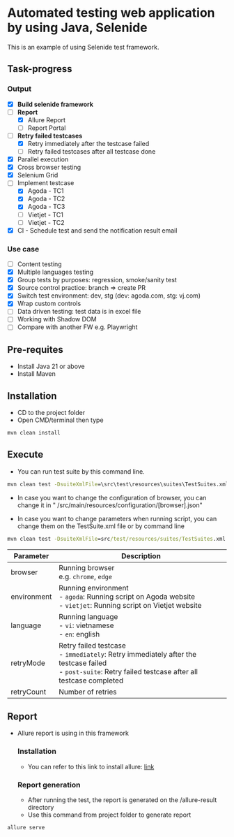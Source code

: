 # Automated testing web application by using Java, Selenide

This is an example of using Selenide test framework.

## Task-progress

### Output

- [x] **Build selenide framework**
- [ ] **Report**
    - [x] Allure Report
    - [ ] Report Portal
- [ ] **Retry failed testcases**
    - [x] Retry immediately after the testcase failed
    - [ ] Retry failed testcases after all testcase done
- [x] Parallel execution
- [x] Cross browser testing
- [x] Selenium Grid
- [ ] Implement testcase
    - [x] Agoda - TC1
    - [x] Agoda - TC2
    - [x] Agoda - TC3
    - [ ] Vietjet - TC1
    - [ ] Vietjet - TC2
- [x] CI - Schedule test and send the notification result email

### Use case

- [ ] Content testing
- [x] Multiple languages testing
- [x] Group tests by purposes: regression, smoke/sanity test
- [x] Source control practice: branch => create PR
- [x] Switch test environment: dev, stg (dev: agoda.com, stg: vj.com)
- [x] Wrap custom controls
- [ ] Data driven testing: test data is in excel file
- [ ] Working with Shadow DOM
- [ ] Compare with another FW e.g. Playwright

## Pre-requites

- Install Java 21 or above
- Install Maven

## Installation

- CD to the project folder
- Open CMD/terminal then type

```cmd
mvn clean install
```

## Execute

- You can run test suite by this command line.

```cmd
mvn clean test -DsuiteXmlFile=\src\test\resources\suites\TestSuites.xml
```

- In case you want to change the configuration of browser, you can change it in "
  /src/main/resources/configuration/[browser].json"

- In case you want to change parameters when running script, you can change them on the TestSuite.xml file or by command
  line

```cmd
mvn clean test -DsuiteXmlFile=src/test/resources/suites/TestSuites.xml -Dbrowser=chrome -Dlanguage=en -Denvironment=agoda
```

| Parameter       | Description                                                                                                                                                   | 
|-----------------|---------------------------------------------------------------------------------------------------------------------------------------------------------------|
| browser         | Running browser <br/>e.g. `chrome`, `edge`                                                                                                                    |
| environment     | Running environment<br/>- `agoda`: Running script on Agoda website<br/>- `vietjet`: Running script on Vietjet website                                         |
| language        | Running language<br/>- `vi`: vietnamese<br/>- `en`: english                                                                                                   |
| retryMode       | Retry failed testcase<br/>- `immediately`: Retry immediately after the testcase failed<br/>- `post-suite`: Retry failed testcase after all testcase completed |
| retryCount      | Number of retries                                                                                                                                             |

## Report

- Allure report is using in this framework

  ### Installation
    - You can refer to this link to install allure: [link](https://docs.qameta.io/allure/#_installing_a_commandline)
  ### Report generation
    - After running the test, the report is generated on the /allure-result directory
    - Use this command from project folder to generate report

```cmd
allure serve
```
